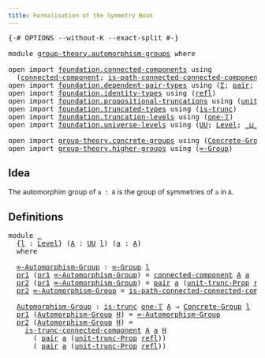 ```yaml
---
title: Formalisation of the Symmetry Book
---
```


<pre class="Agda"><a id="60" class="Symbol">{-#</a> <a id="64" class="Keyword">OPTIONS</a> <a id="72" class="Pragma">--without-K</a> <a id="84" class="Pragma">--exact-split</a> <a id="98" class="Symbol">#-}</a>

<a id="103" class="Keyword">module</a> <a id="110" href="group-theory.automorphism-groups.html" class="Module">group-theory.automorphism-groups</a> <a id="143" class="Keyword">where</a>

<a id="150" class="Keyword">open</a> <a id="155" class="Keyword">import</a> <a id="162" href="foundation.connected-components.html" class="Module">foundation.connected-components</a> <a id="194" class="Keyword">using</a>
  <a id="202" class="Symbol">(</a><a id="203" href="foundation.connected-components.html#1084" class="Function">connected-component</a><a id="222" class="Symbol">;</a> <a id="224" href="foundation.connected-components.html#1544" class="Function">is-path-connected-connected-component</a><a id="261" class="Symbol">;</a> <a id="263" href="foundation.connected-components.html#2206" class="Function">is-trunc-connected-component</a><a id="291" class="Symbol">)</a>
<a id="293" class="Keyword">open</a> <a id="298" class="Keyword">import</a> <a id="305" href="foundation.dependent-pair-types.html" class="Module">foundation.dependent-pair-types</a> <a id="337" class="Keyword">using</a> <a id="343" class="Symbol">(</a><a id="344" href="foundation-core.dependent-pair-types.html#502" class="Record">Σ</a><a id="345" class="Symbol">;</a> <a id="347" href="foundation-core.dependent-pair-types.html#575" class="InductiveConstructor">pair</a><a id="351" class="Symbol">;</a> <a id="353" href="foundation-core.dependent-pair-types.html#592" class="Field">pr1</a><a id="356" class="Symbol">;</a> <a id="358" href="foundation-core.dependent-pair-types.html#604" class="Field">pr2</a><a id="361" class="Symbol">)</a>
<a id="363" class="Keyword">open</a> <a id="368" class="Keyword">import</a> <a id="375" href="foundation.identity-types.html" class="Module">foundation.identity-types</a> <a id="401" class="Keyword">using</a> <a id="407" class="Symbol">(</a><a id="408" href="foundation-core.identity-types.html#1807" class="InductiveConstructor">refl</a><a id="412" class="Symbol">)</a>
<a id="414" class="Keyword">open</a> <a id="419" class="Keyword">import</a> <a id="426" href="foundation.propositional-truncations.html" class="Module">foundation.propositional-truncations</a> <a id="463" class="Keyword">using</a> <a id="469" class="Symbol">(</a><a id="470" href="foundation.propositional-truncations.html#2096" class="Function">unit-trunc-Prop</a><a id="485" class="Symbol">)</a>
<a id="487" class="Keyword">open</a> <a id="492" class="Keyword">import</a> <a id="499" href="foundation.truncated-types.html" class="Module">foundation.truncated-types</a> <a id="526" class="Keyword">using</a> <a id="532" class="Symbol">(</a><a id="533" href="foundation-core.truncated-types.html#1728" class="Function">is-trunc</a><a id="541" class="Symbol">)</a>
<a id="543" class="Keyword">open</a> <a id="548" class="Keyword">import</a> <a id="555" href="foundation.truncation-levels.html" class="Module">foundation.truncation-levels</a> <a id="584" class="Keyword">using</a> <a id="590" class="Symbol">(</a><a id="591" href="foundation-core.truncation-levels.html#517" class="Function">one-𝕋</a><a id="596" class="Symbol">)</a>
<a id="598" class="Keyword">open</a> <a id="603" class="Keyword">import</a> <a id="610" href="foundation.universe-levels.html" class="Module">foundation.universe-levels</a> <a id="637" class="Keyword">using</a> <a id="643" class="Symbol">(</a><a id="644" href="foundation-core.universe-levels.html#222" class="Primitive">UU</a><a id="646" class="Symbol">;</a> <a id="648" href="Agda.Primitive.html#597" class="Postulate">Level</a><a id="653" class="Symbol">;</a> <a id="655" href="Agda.Primitive.html#810" class="Primitive Operator">_⊔_</a><a id="658" class="Symbol">;</a> <a id="660" href="Agda.Primitive.html#780" class="Primitive">lsuc</a><a id="664" class="Symbol">)</a>

<a id="667" class="Keyword">open</a> <a id="672" class="Keyword">import</a> <a id="679" href="group-theory.concrete-groups.html" class="Module">group-theory.concrete-groups</a> <a id="708" class="Keyword">using</a> <a id="714" class="Symbol">(</a><a id="715" href="group-theory.concrete-groups.html#2031" class="Function">Concrete-Group</a><a id="729" class="Symbol">)</a>
<a id="731" class="Keyword">open</a> <a id="736" class="Keyword">import</a> <a id="743" href="group-theory.higher-groups.html" class="Module">group-theory.higher-groups</a> <a id="770" class="Keyword">using</a> <a id="776" class="Symbol">(</a><a id="777" href="group-theory.higher-groups.html#1474" class="Function">∞-Group</a><a id="784" class="Symbol">)</a>
</pre>
## Idea

The automorphim group of `a : A` is the group of symmetries of `a` in `A`.

## Definitions

<pre class="Agda"><a id="900" class="Keyword">module</a> <a id="907" href="group-theory.automorphism-groups.html#907" class="Module">_</a>
  <a id="911" class="Symbol">{</a><a id="912" href="group-theory.automorphism-groups.html#912" class="Bound">l</a> <a id="914" class="Symbol">:</a> <a id="916" href="Agda.Primitive.html#597" class="Postulate">Level</a><a id="921" class="Symbol">}</a> <a id="923" class="Symbol">(</a><a id="924" href="group-theory.automorphism-groups.html#924" class="Bound">A</a> <a id="926" class="Symbol">:</a> <a id="928" href="foundation-core.universe-levels.html#222" class="Primitive">UU</a> <a id="931" href="group-theory.automorphism-groups.html#912" class="Bound">l</a><a id="932" class="Symbol">)</a> <a id="934" class="Symbol">(</a><a id="935" href="group-theory.automorphism-groups.html#935" class="Bound">a</a> <a id="937" class="Symbol">:</a> <a id="939" href="group-theory.automorphism-groups.html#924" class="Bound">A</a><a id="940" class="Symbol">)</a>
  <a id="944" class="Keyword">where</a>
  
  <a id="955" href="group-theory.automorphism-groups.html#955" class="Function">∞-Automorphism-Group</a> <a id="976" class="Symbol">:</a> <a id="978" href="group-theory.higher-groups.html#1474" class="Function">∞-Group</a> <a id="986" href="group-theory.automorphism-groups.html#912" class="Bound">l</a>
  <a id="990" href="foundation-core.dependent-pair-types.html#592" class="Field">pr1</a> <a id="994" class="Symbol">(</a><a id="995" href="foundation-core.dependent-pair-types.html#592" class="Field">pr1</a> <a id="999" href="group-theory.automorphism-groups.html#955" class="Function">∞-Automorphism-Group</a><a id="1019" class="Symbol">)</a> <a id="1021" class="Symbol">=</a> <a id="1023" href="foundation.connected-components.html#1084" class="Function">connected-component</a> <a id="1043" href="group-theory.automorphism-groups.html#924" class="Bound">A</a> <a id="1045" href="group-theory.automorphism-groups.html#935" class="Bound">a</a>
  <a id="1049" href="foundation-core.dependent-pair-types.html#604" class="Field">pr2</a> <a id="1053" class="Symbol">(</a><a id="1054" href="foundation-core.dependent-pair-types.html#592" class="Field">pr1</a> <a id="1058" href="group-theory.automorphism-groups.html#955" class="Function">∞-Automorphism-Group</a><a id="1078" class="Symbol">)</a> <a id="1080" class="Symbol">=</a> <a id="1082" href="foundation-core.dependent-pair-types.html#575" class="InductiveConstructor">pair</a> <a id="1087" href="group-theory.automorphism-groups.html#935" class="Bound">a</a> <a id="1089" class="Symbol">(</a><a id="1090" href="foundation.propositional-truncations.html#2096" class="Function">unit-trunc-Prop</a> <a id="1106" href="foundation-core.identity-types.html#1807" class="InductiveConstructor">refl</a><a id="1110" class="Symbol">)</a>
  <a id="1114" href="foundation-core.dependent-pair-types.html#604" class="Field">pr2</a> <a id="1118" href="group-theory.automorphism-groups.html#955" class="Function">∞-Automorphism-Group</a> <a id="1139" class="Symbol">=</a> <a id="1141" href="foundation.connected-components.html#1544" class="Function">is-path-connected-connected-component</a> <a id="1179" href="group-theory.automorphism-groups.html#924" class="Bound">A</a> <a id="1181" href="group-theory.automorphism-groups.html#935" class="Bound">a</a>

  <a id="1186" href="group-theory.automorphism-groups.html#1186" class="Function">Automorphism-Group</a> <a id="1205" class="Symbol">:</a> <a id="1207" href="foundation-core.truncated-types.html#1728" class="Function">is-trunc</a> <a id="1216" href="foundation-core.truncation-levels.html#517" class="Function">one-𝕋</a> <a id="1222" href="group-theory.automorphism-groups.html#924" class="Bound">A</a> <a id="1224" class="Symbol">→</a> <a id="1226" href="group-theory.concrete-groups.html#2031" class="Function">Concrete-Group</a> <a id="1241" href="group-theory.automorphism-groups.html#912" class="Bound">l</a>
  <a id="1245" href="foundation-core.dependent-pair-types.html#592" class="Field">pr1</a> <a id="1249" class="Symbol">(</a><a id="1250" href="group-theory.automorphism-groups.html#1186" class="Function">Automorphism-Group</a> <a id="1269" href="group-theory.automorphism-groups.html#1269" class="Bound">H</a><a id="1270" class="Symbol">)</a> <a id="1272" class="Symbol">=</a> <a id="1274" href="group-theory.automorphism-groups.html#955" class="Function">∞-Automorphism-Group</a>
  <a id="1297" href="foundation-core.dependent-pair-types.html#604" class="Field">pr2</a> <a id="1301" class="Symbol">(</a><a id="1302" href="group-theory.automorphism-groups.html#1186" class="Function">Automorphism-Group</a> <a id="1321" href="group-theory.automorphism-groups.html#1321" class="Bound">H</a><a id="1322" class="Symbol">)</a> <a id="1324" class="Symbol">=</a> 
    <a id="1331" href="foundation.connected-components.html#2206" class="Function">is-trunc-connected-component</a> <a id="1360" href="group-theory.automorphism-groups.html#924" class="Bound">A</a> <a id="1362" href="group-theory.automorphism-groups.html#935" class="Bound">a</a> <a id="1364" href="group-theory.automorphism-groups.html#1321" class="Bound">H</a>
      <a id="1372" class="Symbol">(</a> <a id="1374" href="foundation-core.dependent-pair-types.html#575" class="InductiveConstructor">pair</a> <a id="1379" href="group-theory.automorphism-groups.html#935" class="Bound">a</a> <a id="1381" class="Symbol">(</a><a id="1382" href="foundation.propositional-truncations.html#2096" class="Function">unit-trunc-Prop</a> <a id="1398" href="foundation-core.identity-types.html#1807" class="InductiveConstructor">refl</a><a id="1402" class="Symbol">))</a>
      <a id="1411" class="Symbol">(</a> <a id="1413" href="foundation-core.dependent-pair-types.html#575" class="InductiveConstructor">pair</a> <a id="1418" href="group-theory.automorphism-groups.html#935" class="Bound">a</a> <a id="1420" class="Symbol">(</a><a id="1421" href="foundation.propositional-truncations.html#2096" class="Function">unit-trunc-Prop</a> <a id="1437" href="foundation-core.identity-types.html#1807" class="InductiveConstructor">refl</a><a id="1441" class="Symbol">))</a>
</pre>